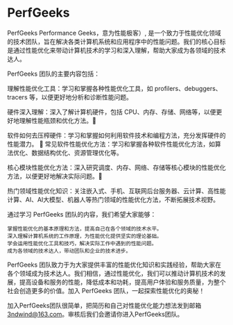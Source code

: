 # PerfGeeks

PerfGeeks Performance Geeks，意为性能极客）, 是一个致力于性能优化领域的技术团队，旨在解决各类计算机系统和应用程序中的性能问题。我们的核心目标是通过性能优化来带动计算机技术的学习和深入理解，帮助大家成为各领域的技术达人。

PerfGeeks 团队的主要内容包括：

理解性能优化工具：学习和掌握各种性能优化工具，如 profilers、debuggers、tracers 等，以便更好地分析和诊断性能问题。

硬件深入理解：深入了解计算机硬件，包括 CPU、内存、存储、网络等，以便更好地理解性能瓶颈和优化方法。

软件如何去压榨硬件：学习和掌握如何利用软件技术和编程方法，充分发挥硬件的性能潜力。

常见软件性能优化方法：学习和掌握各种软件性能优化方法，如算法优化、数据结构优化、资源管理优化等。

核心模块性能优化方法：深入研究调度、内存、网络、存储等核心模块的性能优化方法，以便更好地解决实际问题。

热门领域性能优化知识：关注嵌入式、手机、互联网后台服务器、云计算、高性能计算、AI、AI大模型、机器人等热门领域的性能优化方法，不断拓展技术视野。



通过学习 PerfGeeks 团队的内容，我们希望大家能够：

    掌握性能优化的基本原理和方法，提高自己在各个领域的技术水平。
    深入理解计算机系统的工作原理，为性能优化提供坚实的理论基础。
    学会运用性能优化工具和技巧，解决实际工作中遇到的性能问题。
    成为各领域的技术达人，带动团队和企业的技术进步。

PerfGeeks 团队致力于为大家提供丰富的性能优化知识和实践经验，帮助大家在各个领域成为技术达人。我们相信，通过性能优化，我们可以推动计算机技术的发展，提高设备和服务的性能，降低成本和功耗，提高用户体验和服务质量，为整个社会创造更多的价值。加入 PerfGeeks 团队，一起探索性能优化的奥秘！

加入PerfGeeks团队很简单，把简历和自己对性能优化能力想法发到邮箱 3ndwind@163.com。审核后我们会邀请你进入PerfGeeks团队。
